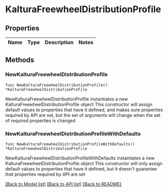 # KalturaFreewheelDistributionProfile

## Properties

Name | Type | Description | Notes
------------ | ------------- | ------------- | -------------

## Methods

### NewKalturaFreewheelDistributionProfile

`func NewKalturaFreewheelDistributionProfile() *KalturaFreewheelDistributionProfile`

NewKalturaFreewheelDistributionProfile instantiates a new KalturaFreewheelDistributionProfile object
This constructor will assign default values to properties that have it defined,
and makes sure properties required by API are set, but the set of arguments
will change when the set of required properties is changed

### NewKalturaFreewheelDistributionProfileWithDefaults

`func NewKalturaFreewheelDistributionProfileWithDefaults() *KalturaFreewheelDistributionProfile`

NewKalturaFreewheelDistributionProfileWithDefaults instantiates a new KalturaFreewheelDistributionProfile object
This constructor will only assign default values to properties that have it defined,
but it doesn't guarantee that properties required by API are set


[[Back to Model list]](../README.md#documentation-for-models) [[Back to API list]](../README.md#documentation-for-api-endpoints) [[Back to README]](../README.md)


